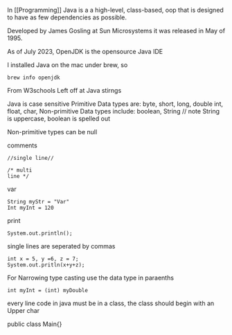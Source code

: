 In [[Programming]] Java is a a high-level, class-based, oop that is designed to have as few dependencies as possible.

Developed by James Gosling at Sun Microsystems it was released in May of 1995.

As of July 2023, OpenJDK is the opensource Java IDE

I installed Java on the mac under brew, so 
```
brew info openjdk
```

From W3schools
Left off at Java stirngs

Java is case sensitive 
Primitive Data types are: byte, short, long, double int, float, char,
Non-primitive Data types include: boolean, String // note String is uppercase, boolean is spelled out

Non-primitive types can be null

comments
```
//single line//

/* multi
line */
```

var
```
String myStr = "Var"
Int myInt = 120
```
print
```
System.out.println();
```
single lines are seperated by commas
```
int x = 5, y =6, z = 7;
System.out.pritln(x+y+z);
```
For Narrowing type casting use the data type in paraenths
```
int myInt = (int) myDouble
```


every line code in java must be in a class, the class should begin with an Upper char

public class Main{}